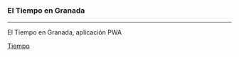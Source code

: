 <h3>El Tiempo en Granada</h3>
<hr/>

El Tiempo en Granada, aplicación PWA

<a href="https://salvacam.github.io/tiempo" target="_blank">Tiempo</a>
